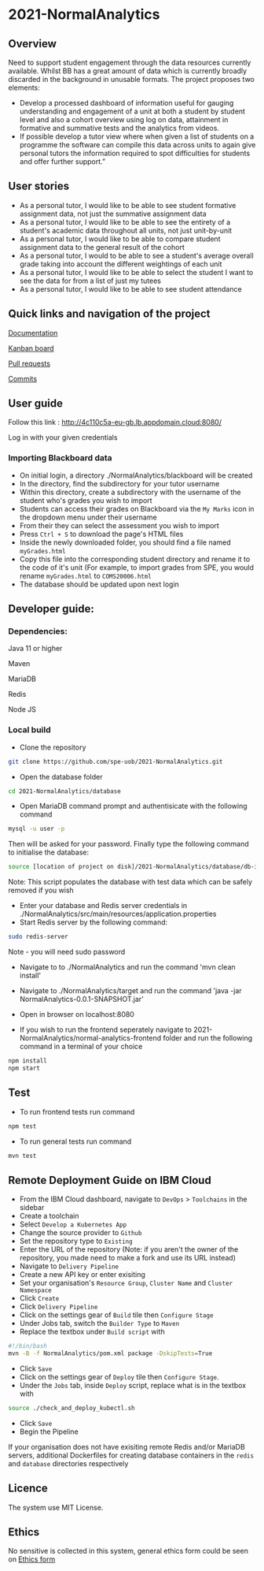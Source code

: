 # 2021-NormalAnalytics

## Overview
Need to support student engagement through the data resources currently available.
Whilst BB has a great amount of data which is currently broadly discarded in the background in unusable
formats.
The project proposes two elements:
 - Develop a processed dashboard of information useful for gauging
understanding and engagement of a unit at both a student by student level and also a cohort overview using
log on data, attainment in formative and summative tests and the analytics from videos.
 - If possible develop a tutor view where when given a list of students on a programme the software can
compile this data across units to again give personal tutors the information required to spot difficulties
for students and offer further support.”

## User stories

 - As a personal tutor, I would like to be able to see student formative assignment data, not just the summative assignment data 
 - As a personal tutor, I would like to be able to see the entirety of a student's academic data throughout all units, not just unit-by-unit 
 - As a personal tutor, I would like to be able to compare student assignment data to the general result of the cohort 
 - As a personal tutor, I would to be able to see a student's average overall grade taking into account the different weightings of each unit 
 - As a personal tutor, I would like to be able to select the student I want to see the data for from a list of just my tutees
 - As a personal tutor, I would like to be able to see student attendance
## Quick links and navigation of the project
 [Documentation](https://github.com/spe-uob/2021-NormalAnalytics/tree/main/docs)
 
[Kanban board](https://github.com/spe-uob/2021-NormalAnalytics/projects)

[Pull requests](https://github.com/spe-uob/2021-NormalAnalytics/pulls)

[Commits](https://github.com/spe-uob/2021-NormalAnalytics/commits)

## User guide

Follow this link : http://4c110c5a-eu-gb.lb.appdomain.cloud:8080/

Log in with your given credentials 

### Importing Blackboard data

- On initial login, a directory ./NormalAnalytics/blackboard will be created
- In the directory, find the subdirectory for your tutor username
- Within this directory, create a subdirectory with the username of the student who's grades you wish to import
- Students can access their grades on Blackboard via the `My Marks` icon in the dropdown menu under their username
- From their they can select the assessment you wish to import
- Press `Ctrl + S` to download the page's HTML files
- Inside the newly downloaded folder, you should find a file named `myGrades.html`
- Copy this file into the corresponding student directory and rename it to the code of it's unit (For example, to import grades from SPE, you would rename `myGrades.html` to `COMS20006.html`
- The database should be updated upon next login

## Developer guide:
### Dependencies:

Java 11 or higher

Maven 

MariaDB

Redis

Node JS

### Local build

- Clone the repository 
```sh 
git clone https://github.com/spe-uob/2021-NormalAnalytics.git
```
- Open the database folder

```sh 
cd 2021-NormalAnalytics/database
```
- Open MariaDB command prompt and authentisicate with the following command
```sh 
mysql -u user -p 
```
Then will be asked for your password. Finally type the following command to initialise the database: 
```sh 
source [location of project on disk]/2021-NormalAnalytics/database/db-init.sql 
```

Note: This script populates the database with test data which can be safely removed if you wish

- Enter your database and Redis server credentials in ./NormalAnalytics/src/main/resources/application.properties
- Start Redis server by the following command:
```sh 
sudo redis-server
```
Note - you will need sudo password
- Navigate to to ./NormalAnalytics and run the command 'mvn clean install'

- Navigate to ./NormalAnalytics/target and run the command 'java -jar NormalAnalytics-0.0.1-SNAPSHOT.jar'

- Open in browser on localhost:8080
- If you wish to run the frontend seperately navigate to 2021-NormalAnalytics/normal-analytics-frontend folder and run the following command in a terminal of your choice
```sh 
npm install
npm start
```

## Test

- To run frontend tests run command 
```sh 
npm test
```
- To run general tests run command
```sh 
mvn test
```

## Remote Deployment Guide on IBM Cloud
- From the IBM Cloud dashboard, navigate to `DevOps` > `Toolchains` in the sidebar
- Create a toolchain
- Select `Develop a Kubernetes App`
- Change the source provider to `Github`
- Set the repository type to `Existing`
- Enter the URL of the repository (Note: if you aren't the owner of the repository, you made need to make a fork and use its URL instead)
- Navigate to `Delivery Pipeline`
- Create a new API key or enter exisiting
- Set your organisation's `Resource Group`, `Cluster Name` and `Cluster Namespace`
- Click `Create`
- Click `Delivery Pipeline`
- Click on the settings gear of `Build` tile then `Configure Stage`
- Under Jobs tab, switch the `Builder Type` to `Maven`
- Replace the textbox under `Build script` with
```sh
#!/bin/bash
mvn -B -f NormalAnalytics/pom.xml package -DskipTests=True
```
- Click `Save`
- Click on the settings gear of `Deploy` tile then `Configure Stage`.
- Under the `Jobs` tab, inside `Deploy` script, replace what is in the textbox with
```sh
source ./check_and_deploy_kubectl.sh
```
- Click `Save`
- Begin the Pipeline

If your organisation does not have exisiting remote Redis and/or MariaDB servers, additional Dockerfiles for creating database containers in the `redis` and `database` directories respectively

## Licence
The system use MIT License. 
## Ethics
No sensitive is collected in this system, general ethics form could be seen on [Ethics form](https://github.com/spe-uob/2021-NormalAnalytics/tree/main/docs)



